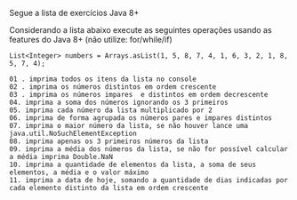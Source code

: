 Segue a lista de exercícios Java 8+

Considerando a lista abaixo execute as seguintes operações usando as features do Java 8+ (não utilize: for/while/if)

    List<Integer> numbers = Arrays.asList(1, 5, 8, 7, 4, 1, 6, 3, 2, 1, 8, 5, 7, 4);

    01 . imprima todos os itens da lista no console
    02 . imprima os números distintos em ordem crescente
    03 . imprima os números impares  e distintos em ordem decrescente
    04. imprima a soma dos números ignorando os 3 primeiros
    05. imprima cada número da lista multiplicado por 2
    06. imprima de forma agrupada os números pares e impares distintos
    07. imprima o maior número da lista, se não houver lance uma java.util.NoSuchElementException
    08. imprima apenas os 3 primeiros números da lista
    09. imprima a média dos números da lista, se não for possível calcular a média imprima Double.NaN
    10. imprima a quantidade de elementos da lista, a soma de seus elementos, a média e o valor máximo
    11. imprima a data de hoje, somando a quantidade de dias indicadas por cada elemento distinto da lista em ordem crescente